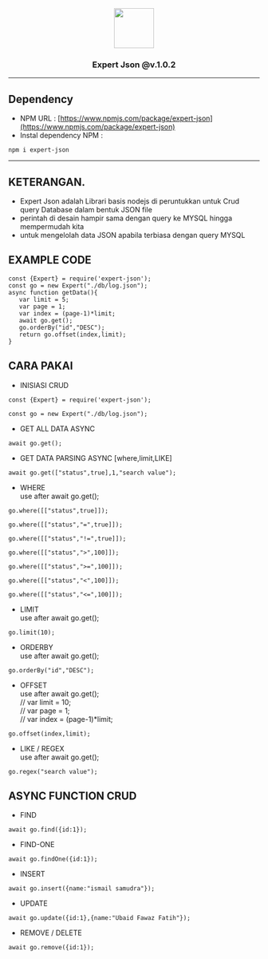 <div align='center'>
   <img width=80px src='https://github.com/ismailsamudra/expert-json/assets/67509798/1719ed9e-1bb8-4b75-906c-ed92296fdeaf'>
 <h3>
    Expert Json @v.1.0.2
 </h3>
</div>

<hr>

## Dependency
- NPM URL : [https://www.npmjs.com/package/expert-json](https://www.npmjs.com/package/expert-json)
- Instal dependency NPM :
```
npm i expert-json
```

<hr>

## KETERANGAN.
- Expert Json adalah Librari basis nodejs di peruntukkan untuk Crud query Database dalam bentuk JSON file
- perintah di desain hampir sama dengan query ke MYSQL hingga mempermudah kita
- untuk mengelolah data JSON apabila terbiasa dengan query MYSQL

## EXAMPLE CODE
```
const {Expert} = require('expert-json');
const go = new Expert("./db/log.json");
async function getData(){
   var limit = 5;
   var page = 1;
   var index = (page-1)*limit;
   await go.get();
   go.orderBy("id","DESC");
   return go.offset(index,limit);
}
```

## CARA PAKAI
- INISIASI CRUD

```
const {Expert} = require('expert-json');
```
```
const go = new Expert("./db/log.json");
```
- GET ALL DATA ASYNC
```
await go.get();
```
- GET DATA PARSING ASYNC [where,limit,LIKE]
```
await go.get(["status",true],1,"search value");
```
- WHERE
<br> use after await go.get();
```
go.where([["status",true]]);
```
```
go.where([["status","=",true]]);
```
```
go.where([["status","!=",true]]);
```
```
go.where([["status",">",100]]);
```
```
go.where([["status",">=",100]]);
```
```
go.where([["status","<",100]]);
```
```
go.where([["status","<=",100]]);
```
- LIMIT
<br> use after await go.get();
```
go.limit(10);
```
- ORDERBY
<br> use after await go.get();
```
go.orderBy("id","DESC");
```
- OFFSET
<br> use after await go.get();
<br> // var limit = 10;
<br> // var page = 1;
<br> // var index = (page-1)*limit;
```
go.offset(index,limit);
```
- LIKE / REGEX
<br> use after await go.get();
```
go.regex("search value");
```
## ASYNC FUNCTION CRUD
- FIND
```
await go.find({id:1});
```
- FIND-ONE
```
await go.findOne({id:1});
```
- INSERT
```
await go.insert({name:"ismail samudra"});
```
- UPDATE
```
await go.update({id:1},{name:"Ubaid Fawaz Fatih"});
```
- REMOVE / DELETE
```
await go.remove({id:1});
```
  
